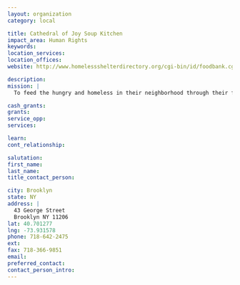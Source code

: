 ```yaml
---
layout: organization
category: local

title: Cathedral of Joy Soup Kitchen
impact_area: Human Rights
keywords: 
location_services: 
location_offices: 
website: http://www.homelessshelterdirectory.org/cgi-bin/id/foodbank.cgi?foodbank=3954

description: 
mission: |
  To feed the hungry and homeless in their neighborhood through their food pantry and soup kitchen.

cash_grants: 
grants: 
service_opp: 
services: 

learn: 
cont_relationship: 

salutation: 
first_name: 
last_name: 
title_contact_person: 

city: Brooklyn
state: NY
address: |
  43 George Street  
  Brooklyn NY 11206
lat: 40.701277
lng: -73.931578
phone: 718-642-2475
ext: 
fax: 718-366-9851
email: 
preferred_contact: 
contact_person_intro: 
---
```

